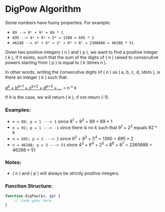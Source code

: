 # DigPow Algorithm

Some numbers have funny properties. For example:

- `89 --> 8¹ + 9² = 89 * 1`
- `695 --> 6² + 9³ + 5⁴ = 1390 = 695 * 2`
- `46288 --> 4³ + 6⁴ + 2⁵ + 8⁶ + 8⁷ = 2360688 = 46288 * 51`

Given two positive integers \( n \) and \( p \), we want to find a positive integer \( k \), if it exists, such that the sum of the digits of \( n \) raised to consecutive powers starting from \( p \) is equal to \( k \times n \).

In other words, writing the consecutive digits of \( n \) as \( a, b, c, d, \dots \), is there an integer \( k \) such that:

<a href="javascript:void(0)">a<sup>p</sup> + b<sup>p+1</sup> + c<sup>p+2</sup> + d<sup>p+3</sup> + ...</a> = n * k

If it is the case, we will return \( k \), if not return \(-1\).

### Examples:

- `n = 89; p = 1 ---> 1` since 8<sup>1</sup> + 9<sup>2</sup> = 89 = 89 * 1
- `n = 92; p = 1 ---> -1` since there is no k such that 9<sup>1</sup> + 2<sup>2</sup> equals 92 * k
- `n = 695; p = 2 ---> 2` since 6<sup>2</sup> + 9<sup>3</sup> + 5<sup>4</sup> = 1390 = 695 * 2
- `n = 46288; p = 3 ---> 51` since 4<sup>3</sup> + 6<sup>4</sup> + 2<sup>5</sup> + 8<sup>6</sup> + 8<sup>7</sup> = 2360688 = 46288 * 51

### Notes:
- \( n \) and \( p \) will always be strictly positive integers.

### Function Structure:

```php
function digPow($n, $p) {
    // Code goes here
}

